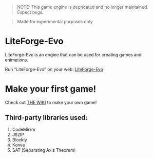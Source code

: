 > NOTE: This game engine is depricated and no longer maintained. Expect bugs.

> Made for experimental purposes only

# LiteForge-Evo
LiteForge-Evo is an engine that can be used for creating games and animations.

Run "LiteForge-Evo" on your web: [LiteForge-Evo](https://byson94.github.io/LiteForge-Evo/)

# Make your first game!
Check out [THE WIKI](https://github.com/Byson94/LiteForge-Evo/wiki/Getting-Started) to make your own game!

## Third-party libraries used:
1. CodeMirror
2. JSZIP
3. Blockly
4. Konva
5. SAT (Separating Axis Theorem)
